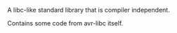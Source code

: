 A libc-like standard library that is compiler independent.

Contains some code from avr-libc itself.

